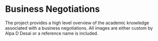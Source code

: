 # Business Negotiations

The project provides a high level overview of the academic knowledge associated with a business negotiations. All images are either custom by Alpa D Desai or a reference name is included. 
